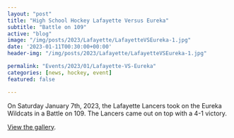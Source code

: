 ```yaml
---
layout: "post"
title: "High School Hockey Lafayette Versus Eureka"
subtitle: "Battle on 109"
active: "blog"
image: "/img/posts/2023/Lafayette/LafayetteVSEureka-1.jpg"
date: '2023-01-11T00:30:00+00:00'
header-img: "/img/posts/2023/Lafayette/LafayetteVSEureka-1.jpg"

permalink: "Events/2023/01/Lafayette-VS-Eureka"
categories: [news, hockey, event]
featured: false

---
```

On Saturday January 7th, 2023, the Lafayette Lancers took on the Eureka Wildcats in a Battle on 109.  The Lancers came out on top with a 4-1 victory.

[View the gallery](https://photos.rainbowmarks.com/2023/Hockey/Lafayette-vs-Eureka-1-7-2023).
